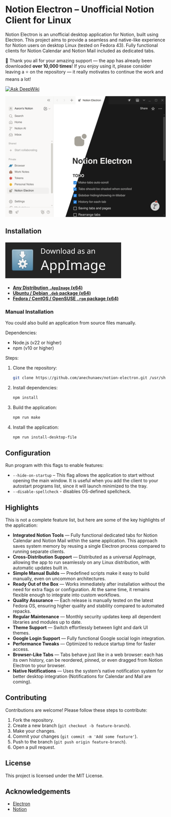 # Notion Electron – Unofficial Notion Client for Linux

Notion Electron is an unofficial desktop application for Notion, built using Electron. This project aims to provide a seamless and native-like experience for Notion users on desktop Linux (tested on Fedora 43). Fully functional clients for Notion Calendar and Notion Mail included as dedicated tabs.

🎉 Thank you all for your amazing support — the app has already been downloaded **over 10,000 times**! If you enjoy using it, please consider leaving a ⭐ on the repository — it really motivates to continue the work and means a lot!

[![Ask DeepWiki](https://deepwiki.com/badge.svg)](https://deepwiki.com/anechunaev/notion-electron)

<picture>
  <source media="(prefers-color-scheme: dark)" srcset="docs/screenshot_dark.png">
  <source media="(prefers-color-scheme: light)" srcset="docs/screenshot_light.png">
  <img alt="Fallback image description" src="docs/screenshot_both.png">
</picture>

## Installation

### [<img src="./docs/download-appimage-banner.svg" alt="Download" />](https://github.com/anechunaev/notion-electron/releases/download/v1.7.12/notion-electron-1.7.12.x86_64.AppImage)

- **[Any Distribution `.AppImage` (x64)](https://github.com/anechunaev/notion-electron/releases/download/v1.7.12/notion-electron-1.7.12.x86_64.AppImage)**
- **[Ubuntu / Debian `.deb` package (x64)](https://github.com/anechunaev/notion-electron/releases/download/v1.7.12/notion-electron-1.7.12.amd64.deb)**
- **[Fedora / CentOS / OpenSUSE `.rpm` package (x64)](https://github.com/anechunaev/notion-electron/releases/download/v1.7.12/notion-electron-1.7.12.x86_64.rpm)**

### Manual Installation

You could also build an application from source files manually.

Dependencies:

- Node.js (v22 or higher)
- npm (v10 or higher)

Steps:

1. Clone the repository:
	```sh
	git clone https://github.com/anechunaev/notion-electron.git /usr/share/notion-electron
	```
2. Install dependencies:
	```sh
	npm install
	```
3. Build the application:
	```sh
	npm run make
	```
4. Install the application:
	```sh
	npm run install-desktop-file
	```

## Configuration

Run program with this flags to enable features:

- `--hide-on-startup` – This flag allows the application to start without opening the main window. It is useful when you add the client to your autostart programs list, since it will launch minimized to the tray.
- `--disable-spellcheck` - disables OS-defined spellcheck.

## Highlights

This is not a complete feature list, but here are some of the key highlights of the application:

- **Integrated Notion Tools** — Fully functional dedicated tabs for Notion Calendar and Notion Mail within the same application. This approach saves system memory by reusing a single Electron process compared to running separate clients.
- **Cross-Distribution Support** — Distributed as a universal AppImage, allowing the app to run seamlessly on any Linux distribution, with automatic updates built in.
- **Simple Manual Builds** — Predefined scripts make it easy to build manually, even on uncommon architectures.
- **Ready Out of the Box** — Works immediately after installation without the need for extra flags or configuration. At the same time, it remains flexible enough to integrate into custom workflows.
- **Quality Assurance** — Each release is manually tested on the latest Fedora OS, ensuring higher quality and stability compared to automated repacks.
- **Regular Maintenance** — Monthly security updates keep all dependent libraries and modules up to date.
- **Theme Support** — Switch effortlessly between light and dark UI themes.
- **Google Login Support** — Fully functional Google social login integration.
- **Performance Tweaks** — Optimized to reduce startup time for faster access.
- **Browser-Like Tabs** — Tabs behave just like in a web browser: each has its own history, can be reordered, pinned, or even dragged from Notion Electron to your browser.
- **Native Notifications** — Uses the system’s native notification system for better desktop integration (Notifications for Calendar and Mail are coming).

## Contributing

Contributions are welcome! Please follow these steps to contribute:

1. Fork the repository.
2. Create a new branch (`git checkout -b feature-branch`).
3. Make your changes.
4. Commit your changes (`git commit -m 'Add some feature'`).
5. Push to the branch (`git push origin feature-branch`).
6. Open a pull request.

## License

This project is licensed under the MIT License.

## Acknowledgements

- [Electron](https://www.electronjs.org/)
- [Notion](https://www.notion.so/)
